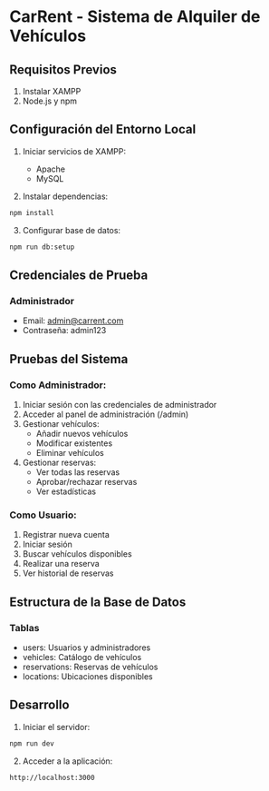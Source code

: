# CarRent - Sistema de Alquiler de Vehículos

## Requisitos Previos

1. Instalar XAMPP
2. Node.js y npm

## Configuración del Entorno Local

1. Iniciar servicios de XAMPP:
   - Apache
   - MySQL

2. Instalar dependencias:
```bash
npm install
```

3. Configurar base de datos:
```bash
npm run db:setup
```

## Credenciales de Prueba

### Administrador
- Email: admin@carrent.com
- Contraseña: admin123

## Pruebas del Sistema

### Como Administrador:
1. Iniciar sesión con las credenciales de administrador
2. Acceder al panel de administración (/admin)
3. Gestionar vehículos:
   - Añadir nuevos vehículos
   - Modificar existentes
   - Eliminar vehículos
4. Gestionar reservas:
   - Ver todas las reservas
   - Aprobar/rechazar reservas
   - Ver estadísticas

### Como Usuario:
1. Registrar nueva cuenta
2. Iniciar sesión
3. Buscar vehículos disponibles
4. Realizar una reserva
5. Ver historial de reservas

## Estructura de la Base de Datos

### Tablas
- users: Usuarios y administradores
- vehicles: Catálogo de vehículos
- reservations: Reservas de vehículos
- locations: Ubicaciones disponibles

## Desarrollo

1. Iniciar el servidor:
```bash
npm run dev
```

2. Acceder a la aplicación:
```
http://localhost:3000
```